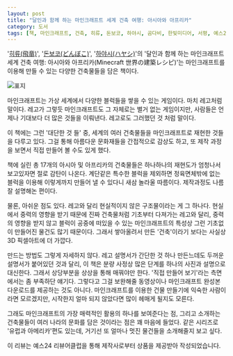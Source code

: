```yaml
---
layout: post
title: "달인과 함께 하는 마인크래프트 세계 건축 여행: 아시아와 아프리카"
category: 도서
tags: [책, 마인크래프트, 건축, 히류, 돈보코, 하야시, 곰다비, 한빛미디어, 서평, 예스24 리뷰어클럽]
---
```


'[히류(飛竜)](http://hiryusyo.blog.jp/)',
'[돈보코(どんぼこ)](https://twitter.com/donxboco)',
'[하야시(ハヤシ)](https://www.youtube.com/channel/UCdXRKbNYJ9lKmqErX6KDNFw)'의
'달인과 함께 하는 마인크래프트 세계 건축 여행: 아시아와 아프리카(Minecraft 世界の建築レシピ)'는
마인크래프트를 이용해 만들 수 있는 다양한 건축물들을 담은 책이다.

![표지](https://lh3.googleusercontent.com/H3qOpHkXiN2dn4vnV7tyqEPmllkL7XUd5vEIGoeCnpzuXAZRtcKA8WO2gJSeyGrFb-aujR5C82LfLw=s480)

마인크래프트는 가상 세계에서 다양한 블럭들을 쌓을 수 있는 게임이다.
마치 레고처럼 말이다.
레고가 그렇듯 마인크래프트도 그 자체로는 별거 없는 게임이지만,
사람들은 언제나 기대보다 더 많은 것들을 이뤄낸다.
레고로도 그러했던 것 처럼 말이다.

이 책에는 그런 '대단한 것 들' 중,
세계의 여러 건축물들을 마인크래프트로 재현한 것들을 다루고 있다.
그걸 통해 아름다운 문화재들을 간접적으로 감상도 하고,
또 제작 과정을 보면서 직접 만들어 볼 수도 있게 했다.

책에 실린 총 17개의 아시아 및 아프리카의 건축물들은
하나하나의 재현도가 엄청나서 보고있자면 절로 감탄이 나온다.
계단같은 특수한 블럭을 제외하면 정육면체밖에 없는 블럭을 이용해
이렇게까지 만들어 낼 수 있다니 새삼 놀라울 따름이다.
제작과정도 나름 잘 설명해논 편이다.

물론, 아쉬운 점도 있다.
레고와 달리 현실적이지 않은 구조물이라는 게 그 하나다.
현실에서 중력의 영향을 받기 때문에
진짜 건축물처럼 기초부터 다져가는 레고와 달리,
중력의 영향을 받지 않고 블럭이 공중에 떠있을 수 있는 마인크래프트의 특성상
그런 기초없이 만들어진 물건도 많기 때문이다.
그래서 쌓아올려서 만든 '건축'이라기 보다는
사실상 3D 픽셀아트에 더 가깝다.

만드는 방법도 그렇게 자세하지 않다.
레고 설명서가 간단한 것 하나 만든느데도 두꺼운 설명서가 붙어있던 것과 달리,
이 책은 분량 사정상 많은 단계를 하나의 사진과 설명으로 대신한다.
그래서 상당부분을 상상을 통해 매꿔야만 한다.
'직접 만들어 보기'라는 측면에서는 좀 부족하단 얘기다.
그렇다고 그걸 보완해줄 동영상이나 마인크래프트 완성본 다운로드를 제공하는 것도 아니다.
마인크래프트를 이용한 건물 만들기에 익숙한 사람이라면 모르겠지만,
시작한지 얼마 되지 않았다면 많이 헤매게 될지도 모른다.

그래도 마인크래프트의 가장 매력적인 활용의 하나를 보여준다는 점,
그리고 소개하는 건축물들이 여러 나라의 문화를 담은 것이라는 점은 꽤 마음에 들었다.
같은 시리즈로 '유럽과 아메리카'편도 있는데,
거기선 또 얼마나 멋진 물건들을 소개해줄지 보고 싶다.



<div class="im im-info">
이 리뷰는 예스24 리뷰어클럽을 통해 제작사로부터 상품을 제공받아 작성되었습니다.
</div>
